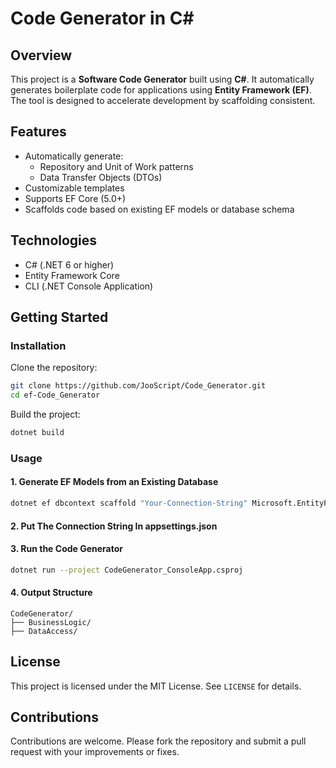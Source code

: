 # Code Generator in C#

## Overview
This project is a **Software Code Generator** built using **C#**. It automatically generates boilerplate code for applications using **Entity Framework (EF)**. The tool is designed to accelerate development by scaffolding consistent.

## Features

- Automatically generate:
  - Repository and Unit of Work patterns
  - Data Transfer Objects (DTOs)
- Customizable templates
- Supports EF Core (5.0+)
- Scaffolds code based on existing EF models or database schema

## Technologies

- C# (.NET 6 or higher)
- Entity Framework Core
- CLI (.NET Console Application)

## Getting Started

### Installation

Clone the repository:
```bash
git clone https://github.com/JooScript/Code_Generator.git
cd ef-Code_Generator
```

Build the project:
```bash
dotnet build
```

### Usage

#### 1. Generate EF Models from an Existing Database
```bash
dotnet ef dbcontext scaffold "Your-Connection-String" Microsoft.EntityFrameworkCore.SqlServer --context AppDbContext --output-dir Entities --context-dir Data
```

#### 2. Put The Connection String In appsettings.json

#### 3. Run the Code Generator
```bash
dotnet run --project CodeGenerator_ConsoleApp.csproj
```

#### 4. Output Structure
```
CodeGenerator/
├── BusinessLogic/
├── DataAccess/
```

## License

This project is licensed under the MIT License. See `LICENSE` for details.

## Contributions

Contributions are welcome. Please fork the repository and submit a pull request with your improvements or fixes.
